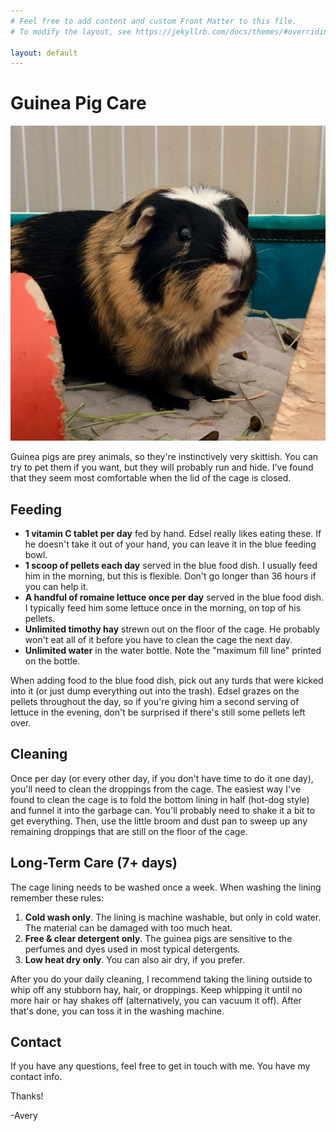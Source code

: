 ```yaml
---
# Feel free to add content and custom Front Matter to this file.
# To modify the layout, see https://jekyllrb.com/docs/themes/#overriding-theme-defaults

layout: default
---
```


# Guinea Pig Care

<div class="image-gallery">
    <a href="img/edsel.jpeg"><img src="img/edsel.jpeg" /></a>
</div>

Guinea pigs are prey animals, so they're instinctively very skittish. You can try to pet them if you want, but they will probably run and hide. I've found that they seem most comfortable when the lid of the cage is closed.

## Feeding

* **1 vitamin C tablet per day** fed by hand. Edsel really likes eating these. If he doesn't take it out of your hand, you can leave it in the blue feeding bowl.
* **1 scoop of pellets each day** served in the blue food dish. I usually feed him in the morning, but this is flexible. Don't go longer than 36 hours if you can help it.
* **A handful of romaine lettuce once per day** served in the blue food dish. I typically feed him some lettuce once in the morning, on top of his pellets.
* **Unlimited timothy hay** strewn out on the floor of the cage. He probably won't eat all of it before you have to clean the cage the next day.
* **Unlimited water** in the water bottle. Note the "maximum fill line" printed on the bottle.

When adding food to the blue food dish, pick out any turds that were kicked into it (or just dump everything out into the trash). Edsel grazes on the pellets throughout the day, so if you're giving him a second serving of lettuce in the evening, don't be surprised if there's still some pellets left over.

## Cleaning

Once per day (or every other day, if you don't have time to do it one day), you'll need to clean the droppings from the cage. The easiest way I've found to clean the cage is to fold the bottom lining in half (hot-dog style) and funnel it into the garbage can. You'll probably need to shake it a bit to get everything. Then, use the little broom and dust pan to sweep up any remaining droppings that are still on the floor of the cage.

## Long-Term Care (7+ days)

The cage lining needs to be washed once a week. When washing the lining remember these rules:

1. **Cold wash only**. The lining is machine washable, but only in cold water. The material can be damaged with too much heat.
2. **Free & clear detergent only**. The guinea pigs are sensitive to the perfumes and dyes used in most typical detergents.
3. **Low heat dry only**. You can also air dry, if you prefer.

After you do your daily cleaning, I recommend taking the lining outside to whip off any stubborn hay, hair, or droppings. Keep whipping it until no more hair or hay shakes off (alternatively, you can vacuum it off). After that's done, you can toss it in the washing machine.

## Contact

If you have any questions, feel free to get in touch with me. You have my contact info.

Thanks!

-Avery